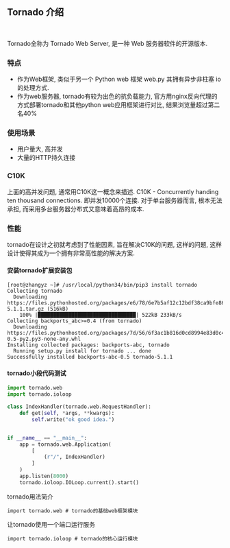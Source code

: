 
## Tornado 介绍

<br/>

Tornado全称为 Tornado Web Server, 是一种 Web 服务器软件的开源版本.

### 特点
* 作为Web框架, 类似于另一个 Python web 框架 web.py 其拥有异步非柱塞 io 的处理方式. 
* 作为web服务器, tornado有较为出色的抗负载能力, 官方用nginx反向代理的方式部署tornado和其他python web应用框架进行对比, 结果浏览量超过第二名40%

### 使用场景
* 用户量大, 高并发
* 大量的HTTP持久连接

### C10K

上面的高并发问题, 通常用C10K这一概念来描述. C10K - Concurrently handing ten thousand connections. 即并发10000个连接. 对于单台服务器而言, 根本无法承担, 而采用多台服务器分布式又意味着高昂的成本.

### 性能

tornado在设计之初就考虑到了性能因素, 旨在解决C10K的问题, 这样的问题, 这样设计使得其成为一个拥有非常高性能的解决方案.


#### 安装tornado扩展安装包

```shell
[root@zhangyz ~]# /usr/local/python34/bin/pip3 install tornado
Collecting tornado
  Downloading https://files.pythonhosted.org/packages/e6/78/6e7b5af12c12bdf38ca9bfe863fcaf53dc10430a312d0324e76c1e5ca426/tornado-5.1.1.tar.gz (516kB)
    100% |████████████████████████████████| 522kB 233kB/s 
Collecting backports_abc>=0.4 (from tornado)
  Downloading https://files.pythonhosted.org/packages/7d/56/6f3ac1b816d0cd8994e83d0c4e55bc64567532f7dc543378bd87f81cebc7/backports_abc-0.5-py2.py3-none-any.whl
Installing collected packages: backports-abc, tornado
  Running setup.py install for tornado ... done
Successfully installed backports-abc-0.5 tornado-5.1.1
```

#### tornado小段代码测试 

```python
import tornado.web
import tornado.ioloop

class IndexHandler(tornado.web.RequestHandler):
    def get(self, *args, **kwargs):
        self.write("ok good idea.")


if __name__ == "__main__":
    app = tornado.web.Application(
        [
            (r"/", IndexHandler)
        ]
    )
    app.listen(8000)
    tornado.ioloop.IOLoop.current().start()
```

tornado用法简介
```shell
import tornado.web # tornado的基础web框架模块
```

让tornado使用一个端口运行服务
```shell
import tornado.ioloop # tornado的核心运行模块
```

